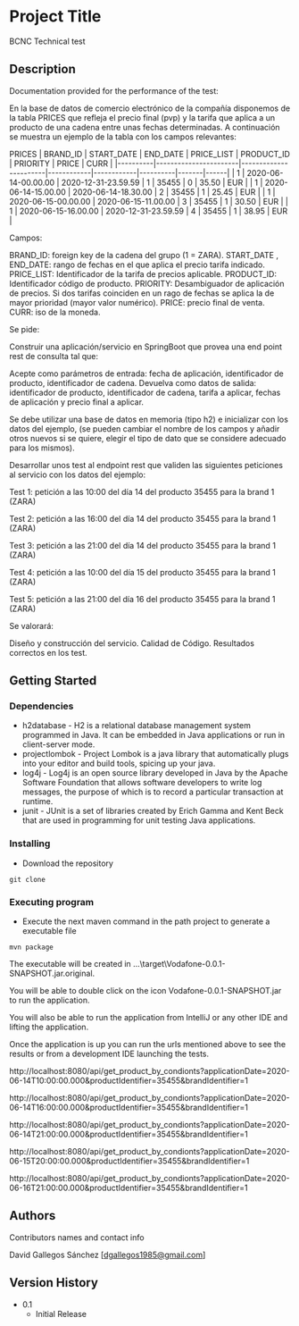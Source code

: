 # Project Title
BCNC Technical test

## Description

Documentation provided for the performance of the test:

En la base de datos de comercio electrónico de la compañía disponemos de la tabla PRICES que refleja el precio final (pvp) y la tarifa que aplica a un producto de una cadena entre unas fechas determinadas. A continuación se muestra un ejemplo de la tabla con los campos relevantes:

PRICES
| BRAND_ID | START_DATE            | END_DATE              | PRICE_LIST | PRODUCT_ID | PRIORITY | PRICE | CURR |
|----------|-----------------------|-----------------------|------------|------------|----------|-------|------|
| 1        | 2020-06-14-00.00.00  | 2020-12-31-23.59.59  | 1          | 35455      | 0        | 35.50 | EUR  |
| 1        | 2020-06-14-15.00.00  | 2020-06-14-18.30.00  | 2          | 35455      | 1        | 25.45 | EUR  |
| 1        | 2020-06-15-00.00.00  | 2020-06-15-11.00.00  | 3          | 35455      | 1        | 30.50 | EUR  |
| 1        | 2020-06-15-16.00.00  | 2020-12-31-23.59.59  | 4          | 35455      | 1        | 38.95 | EUR  |

 
Campos: 
 
BRAND_ID: foreign key de la cadena del grupo (1 = ZARA).
START_DATE , END_DATE: rango de fechas en el que aplica el precio tarifa indicado.
PRICE_LIST: Identificador de la tarifa de precios aplicable.
PRODUCT_ID: Identificador código de producto.
PRIORITY: Desambiguador de aplicación de precios. Si dos tarifas coinciden en un rago de fechas se aplica la de mayor prioridad (mayor valor numérico).
PRICE: precio final de venta.
CURR: iso de la moneda.
 
Se pide:
 
Construir una aplicación/servicio en SpringBoot que provea una end point rest de consulta  tal que:
 
Acepte como parámetros de entrada: fecha de aplicación, identificador de producto, identificador de cadena.
Devuelva como datos de salida: identificador de producto, identificador de cadena, tarifa a aplicar, fechas de aplicación y precio final a aplicar.
 
Se debe utilizar una base de datos en memoria (tipo h2) e inicializar con los datos del ejemplo, (se pueden cambiar el nombre de los campos y añadir otros nuevos si se quiere, elegir el tipo de dato que se considere adecuado para los mismos).
              
Desarrollar unos test al endpoint rest que  validen las siguientes peticiones al servicio con los datos del ejemplo:
                                                                                       
Test 1: petición a las 10:00 del día 14 del producto 35455   para la brand 1 (ZARA)

Test 2: petición a las 16:00 del día 14 del producto 35455   para la brand 1 (ZARA)

Test 3: petición a las 21:00 del día 14 del producto 35455   para la brand 1 (ZARA)

Test 4: petición a las 10:00 del día 15 del producto 35455   para la brand 1 (ZARA)

Test 5: petición a las 21:00 del día 16 del producto 35455   para la brand 1 (ZARA)
 
 
Se valorará:
 
Diseño y construcción del servicio.
Calidad de Código.
Resultados correctos en los test.

## Getting Started

### Dependencies

* h2database - H2 is a relational database management system programmed in Java. It can be embedded in Java applications or run in client-server mode.
* projectlombok - Project Lombok is a java library that automatically plugs into your editor and build tools, spicing up your java.
* log4j - Log4j is an open source library developed in Java by the Apache Software Foundation that allows software developers to write log messages, the purpose of which is to record a particular transaction at runtime.
* junit - JUnit is a set of libraries created by Erich Gamma and Kent Beck that are used in programming for unit testing Java applications.

### Installing

* Download the repository
```
git clone 
```

### Executing program

* Execute the next maven command in the path project to generate a executable file
```
mvn package
```
The executable will be created in ...\target\Vodafone-0.0.1-SNAPSHOT.jar.original. 

You will be able to double click on the icon Vodafone-0.0.1-SNAPSHOT.jar to run the application.

You will also be able to run the application from IntelliJ or any other IDE and lifting the application.

Once the application is up you can run the urls mentioned above to see the results or from a development IDE launching the tests.


http://localhost:8080/api/get_product_by_condionts?applicationDate=2020-06-14T10:00:00.000&productIdentifier=35455&brandIdentifier=1

http://localhost:8080/api/get_product_by_condionts?applicationDate=2020-06-14T16:00:00.000&productIdentifier=35455&brandIdentifier=1

http://localhost:8080/api/get_product_by_condionts?applicationDate=2020-06-14T21:00:00.000&productIdentifier=35455&brandIdentifier=1

http://localhost:8080/api/get_product_by_condionts?applicationDate=2020-06-15T20:00:00.000&productIdentifier=35455&brandIdentifier=1

http://localhost:8080/api/get_product_by_condionts?applicationDate=2020-06-16T21:00:00.000&productIdentifier=35455&brandIdentifier=1


## Authors

Contributors names and contact info

David Gallegos Sánchez 
[dgallegos1985@gmail.com]

## Version History

* 0.1
    * Initial Release
